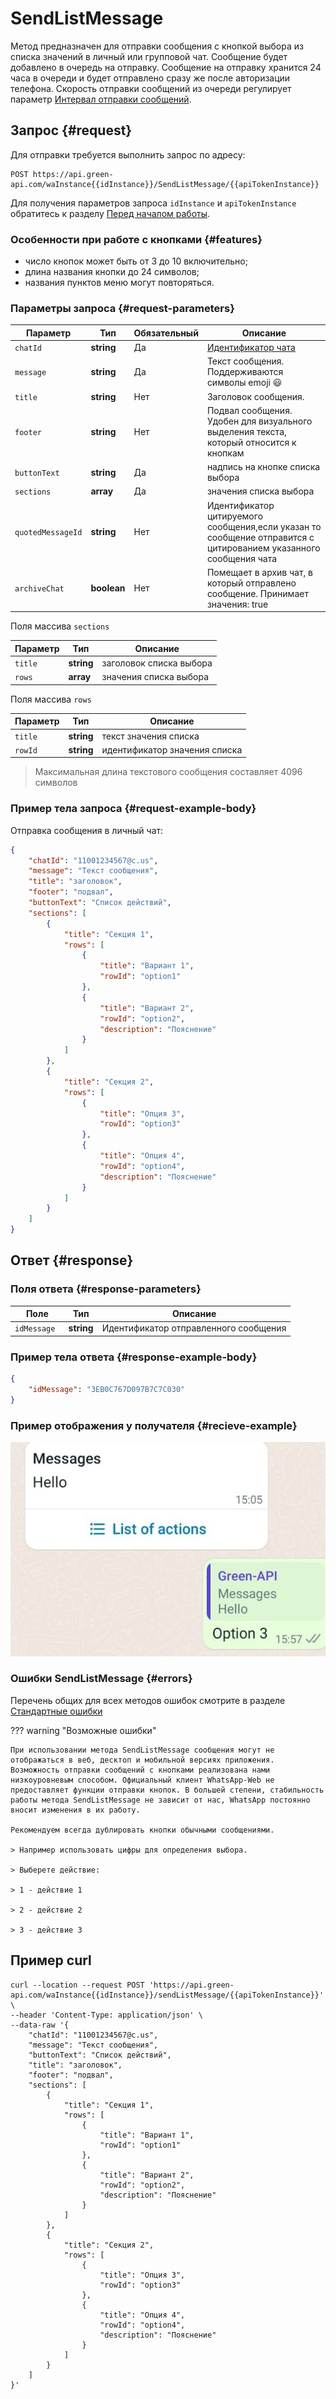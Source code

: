# SendListMessage

Метод предназначен для отправки сообщения с кнопкой выбора из списка значений в личный или групповой чат.
Сообщение будет добавлено в очередь на отправку. Сообщение на отправку хранится 24 часа в очереди и будет отправлено сразу же после авторизации телефона. 
Скорость отправки сообщений из очереди регулирует параметр [Интервал отправки сообщений](../send-messages-delay.md).

## Запрос {#request}

Для отправки требуется выполнить запрос по адресу:
```
POST https://api.green-api.com/waInstance{{idInstance}}/SendListMessage/{{apiTokenInstance}}
```

Для получения параметров запроса `idInstance` и `apiTokenInstance` обратитесь к разделу [Перед началом работы](../../before-start.md#parameters).

### Особенности при работе с кнопками {#features}

- число кнопок может быть от 3 до 10 включительно;
- длина названия кнопки до 24 символов;
- названия пунктов меню могут повторяться.

### Параметры запроса {#request-parameters}

Параметр | Тип | Обязательный | Описание
----- | ----- | ----- | -----
`chatId` | **string** | Да | [Идентификатор чата](../chat-id.md)
`message` | **string** | Да | Текст сообщения. Поддерживаются символы emoji 😃 
`title` | **string** | Нет | Заголовок сообщения.
`footer` | **string** | Нет | Подвал сообщения. Удобен для визуального выделения текста, который относится к кнопкам
`buttonText` | **string** | Да | надпись на кнопке списка выбора
`sections` | **array** | Да | значения списка выбора
`quotedMessageId` | **string** | Нет | Идентификатор цитируемого сообщения,если указан то сообщение отправится с цитированием указанного сообщения чата
`archiveChat` | **boolean** | Нет | Помещает в архив чат, в который отправлено сообщение. Принимает значения: true|false

Поля массива `sections`

Параметр | Тип | Описание
----- | ----- | -----
`title` | **string** | заголовок списка выбора
`rows` | **array** | значения списка выбора

Поля массива `rows`

Параметр | Тип | Описание
----- | ----- | -----
`title` | **string** | текст значения списка
`rowId` | **string** | идентификатор значения списка


> Максимальная длина текстового сообщения составляет 4096 символов

### Пример тела запроса {#request-example-body}

Отправка сообщения в личный чат:
```json
{
    "chatId": "11001234567@c.us",
    "message": "Текст сообщения",
    "title": "заголовок",
    "footer": "подвал",
    "buttonText": "Список действий",
    "sections": [
        {
            "title": "Секция 1",
            "rows": [
                {
                    "title": "Вариант 1",
                    "rowId": "option1"
                },
                {
                    "title": "Вариант 2",
                    "rowId": "option2",
                    "description": "Пояснение"
                }
            ]
        },
        {
            "title": "Секция 2",
            "rows": [
                {
                    "title": "Опция 3",
                    "rowId": "option3"
                },
                {
                    "title": "Опция 4",
                    "rowId": "option4",
                    "description": "Пояснение"
                }
            ]
        }
    ]
}
```

## Ответ {#response}

### Поля ответа {#response-parameters}

Поле | Тип |  Описание
----- | ----- | -----
`idMessage ` | **string** | Идентификатор отправленного сообщения 

### Пример тела ответа {#response-example-body}

```json
{
    "idMessage": "3EB0C767D097B7C7C030"
}
```
### Пример отображения у получателя {#recieve-example}

![Пример списка выбора](../../assets/list-of-action.jpeg 'Пример списка выбора')

### Ошибки SendListMessage {#errors}

Перечень общих для всех методов ошибок смотрите в разделе [Стандартные ошибки](../common-errors.md)

??? warning "Возможные ошибки"

    При использовании метода SendListMessage сообщения могут не отображаться в веб, десктоп и мобильной версиях приложения. Возможность отправки сообщений с кнопками реализована нами низкоуровневым способом. Официальный клиент WhatsApp-Web не предоставляет функции отправки кнопок. В большей степени, стабильность работы метода SendListMessage не зависит от нас, WhatsApp постоянно вносит изменения в их работу.

    Рекомендуем всегда дублировать кнопки обычными сообщениями.

    > Например использовать цифры для определения выбора.

    > Выберете действие:

    > 1 - действие 1

    > 2 - действие 2

    > 3 - действие 3

## Пример curl

```
curl --location --request POST 'https://api.green-api.com/waInstance{{idInstance}}/sendListMessage/{{apiTokenInstance}}' \
--header 'Content-Type: application/json' \
--data-raw '{
    "chatId": "11001234567@c.us",
    "message": "Текст сообщения",
    "buttonText": "Список действий",
    "title": "заголовок",
    "footer": "подвал",
    "sections": [
        {
            "title": "Секция 1",
            "rows": [
                {
                    "title": "Вариант 1",
                    "rowId": "option1"
                },
                {
                    "title": "Вариант 2",
                    "rowId": "option2",
                    "description": "Пояснение"
                }
            ]
        },
        {
            "title": "Секция 2",
            "rows": [
                {
                    "title": "Опция 3",
                    "rowId": "option3"
                },
                {
                    "title": "Опция 4",
                    "rowId": "option4",
                    "description": "Пояснение"
                }
            ]
        }
    ]
}'
```